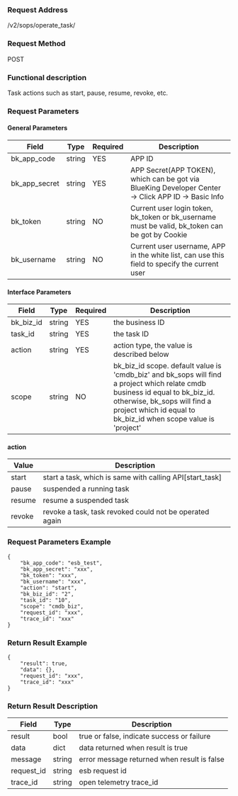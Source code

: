 ### Request Address

/v2/sops/operate_task/

### Request Method

POST

### Functional description

Task actions such as start, pause, resume, revoke, etc.

### Request Parameters

#### General Parameters

|   Field         |  Type       | Required |  Description    |
|-----------------|-------------|---------|------------------|
|   bk_app_code   |   string    |   YES    |  APP ID |
|   bk_app_secret |   string    |   YES    |  APP Secret(APP TOKEN), which can be got via BlueKing Developer Center -> Click APP ID -> Basic Info |
|   bk_token      |   string    |   NO     |  Current user login token, bk_token or bk_username must be valid, bk_token can be got by Cookie      |
|   bk_username   |   string    |   NO     |  Current user username, APP in the white list, can use this field to specify the current user        |

#### Interface Parameters

| Field          |  Type       | Required   |  Description             |
|---------------|------------|--------|------------------|
|   bk_biz_id   |   string     |   YES   |  the business ID |
|   task_id     |   string     |   YES   |  the task ID     |
|   action      |   string     |   YES   |  action type, the value is described below |
| scope | string | NO | bk_biz_id scope. default value is 'cmdb_biz' and bk_sops will find a project which relate cmdb business id equal to bk_biz_id. otherwise, bk_sops will find a project which id equal to bk_biz_id when scope value is 'project'|

#### action

| Value        | Description     |
|-----------|----------|
| start     | start a task, which is same with calling API[start_task] |
| pause     | suspended a running task  |
| resume    | resume a suspended task   |
| revoke    | revoke a task, task revoked could not be operated again |

### Request Parameters Example

```
{
    "bk_app_code": "esb_test",
    "bk_app_secret": "xxx",
    "bk_token": "xxx",
    "bk_username": "xxx",
    "action": "start",
    "bk_biz_id": "2",
    "task_id": "10",
    "scope": "cmdb_biz",
    "request_id": "xxx",
    "trace_id": "xxx"
}
```

### Return Result Example

```
{
    "result": true,
    "data": {},
    "request_id": "xxx",
    "trace_id": "xxx"
}
```

### Return Result Description

| Field      | Type      | Description      |
|-----------|----------|-----------|
|  result   |    bool    |      true or false, indicate success or failure   |
|  data     |    dict    |      data returned when result is true            |
|  message  |    string  |      error message returned when result is false  |
|  request_id     |    string  | esb request id         |
|  trace_id     |    string  | open telemetry trace_id       |
